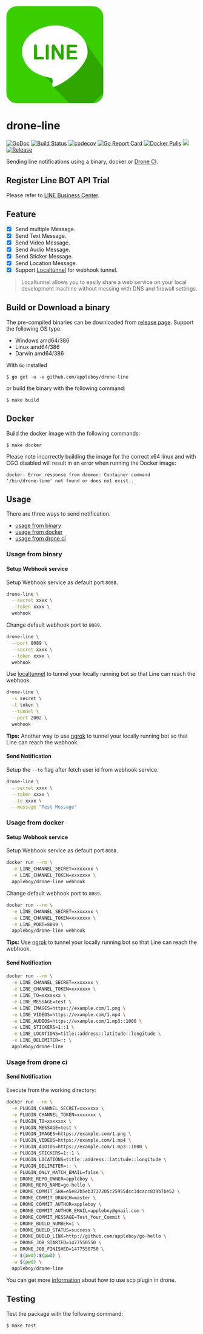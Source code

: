 <img src="line.png">

# drone-line

[![GoDoc](https://godoc.org/github.com/appleboy/drone-line?status.svg)](https://godoc.org/github.com/appleboy/drone-line)
[![Build Status](http://drone.wu-boy.com/api/badges/appleboy/drone-line/status.svg)](http://drone.wu-boy.com/appleboy/drone-line)
[![codecov](https://codecov.io/gh/appleboy/drone-line/branch/master/graph/badge.svg)](https://codecov.io/gh/appleboy/drone-line)
[![Go Report Card](https://goreportcard.com/badge/github.com/appleboy/drone-line)](https://goreportcard.com/report/github.com/appleboy/drone-line)
[![Docker Pulls](https://img.shields.io/docker/pulls/appleboy/drone-line.svg)](https://hub.docker.com/r/appleboy/drone-line/)
[![](https://images.microbadger.com/badges/image/appleboy/drone-line.svg)](https://microbadger.com/images/appleboy/drone-line "Get your own image badge on microbadger.com")
[![Release](https://github-release-version.herokuapp.com/github/appleboy/drone-line/release.svg?style=flat)](https://github.com/appleboy/drone-line/releases/latest)

Sending line notifications using a binary, docker or [Drone CI](http://readme.drone.io/0.5/).

## Register Line BOT API Trial

Please refer to [LINE Business Center](https://business.line.me/en/services/bot).

## Feature

* [x] Send multiple Message.
* [x] Send Text Message.
* [x] Send Video Message.
* [x] Send Audio Message.
* [x] Send Sticker Message.
* [x] Send Location Message.
* [x] Support [Localtunnel](https://localtunnel.github.io/www/) for webhook tunnel.

> Localtunnel allows you to easily share a web service on your local development machine without messing with DNS and firewall settings.

## Build or Download a binary

The pre-compiled binaries can be downloaded from [release page](https://github.com/appleboy/drone-line/releases). Support the following OS type.

* Windows amd64/386
* Linux amd64/386
* Darwin amd64/386

With `Go` installed

```
$ go get -u -v github.com/appleboy/drone-line
``` 

or build the binary with the following command:

```
$ make build
```

## Docker

Build the docker image with the following commands:

```
$ make docker
```

Please note incorrectly building the image for the correct x64 linux and with
CGO disabled will result in an error when running the Docker image:

```
docker: Error response from daemon: Container command
'/bin/drone-line' not found or does not exist..
```

## Usage

There are three ways to send notification.

* [usage from binary](#usage-from-binary)
* [usage from docker](#usage-from-docker)
* [usage from drone ci](#usage-from-drone-ci)

<a name="usage-from-binary"></a>
### Usage from binary

#### Setup Webhook service

Setup Webhook service as default port `8088`.

```bash
drone-line \
  --secret xxxx \
  --token xxxx \
  webhook
```

Change default webhook port to `8089`.

```bash
drone-line \
  --port 8089 \
  --secret xxxx \
  --token xxxx \
  webhook
```

Use [localtunnel](https://localtunnel.github.io/www/) to tunnel your locally running bot so that Line can reach the webhook.

```bash
drone-line \
  -s secret \
  -t token \
  --tunnel \
  --port 2002 \
  webhook
```

**Tips:** Another way to use [ngrok](https://ngrok.com/) to tunnel your locally running bot so that Line can reach the webhook.

#### Send Notification

Setup the `--to` flag after fetch user id from webhook service.

```bash
drone-line \
  --secret xxxx \
  --token xxxx \
  --to xxxx \
  --message "Test Message"
```

<a name="usage-from-docker"></a>
### Usage from docker

#### Setup Webhook service

Setup Webhook service as default port `8088`.

```bash
docker run --rm \
  -e LINE_CHANNEL_SECRET=xxxxxxx \
  -e LINE_CHANNEL_TOKEN=xxxxxxx \
  appleboy/drone-line webhook
```

Change default webhook port to `8089`.

```bash
docker run --rm \
  -e LINE_CHANNEL_SECRET=xxxxxxx \
  -e LINE_CHANNEL_TOKEN=xxxxxxx \
  -e LINE_PORT=8089 \
  appleboy/drone-line webhook
```

**Tips:** Use [ngrok](https://ngrok.com/) to tunnel your locally running bot so that Line can reach the webhook.

#### Send Notification

```bash
docker run --rm \
  -e LINE_CHANNEL_SECRET=xxxxxxx \
  -e LINE_CHANNEL_TOKEN=xxxxxxx \
  -e LINE_TO=xxxxxxx \
  -e LINE_MESSAGE=test \
  -e LINE_IMAGES=https://example.com/1.png \
  -e LINE_VIDEOS=https://example.com/1.mp4 \
  -e LINE_AUDIOS=https://example.com/1.mp3::1000 \
  -e LINE_STICKERS=1::1 \
  -e LINE_LOCATIONS=title::address::latitude::longitude \
  -e LINE_DELIMITER=:: \
  appleboy/drone-line
```

<a name="usage-from-drone-ci"></a>
### Usage from drone ci

#### Send Notification

Execute from the working directory:

```bash
docker run --rm \
  -e PLUGIN_CHANNEL_SECRET=xxxxxxx \
  -e PLUGIN_CHANNEL_TOKEN=xxxxxxx \
  -e PLUGIN_TO=xxxxxxx \
  -e PLUGIN_MESSAGE=test \
  -e PLUGIN_IMAGES=https://example.com/1.png \
  -e PLUGIN_VIDEOS=https://example.com/1.mp4 \
  -e PLUGIN_AUDIOS=https://example.com/1.mp3::1000 \
  -e PLUGIN_STICKERS=1::1 \
  -e PLUGIN_LOCATIONS=title::address::latitude::longitude \
  -e PLUGIN_DELIMITER=:: \
  -e PLUGIN_ONLY_MATCH_EMAIL=false \
  -e DRONE_REPO_OWNER=appleboy \
  -e DRONE_REPO_NAME=go-hello \
  -e DRONE_COMMIT_SHA=e5e82b5eb3737205c25955dcc3dcacc839b7be52 \
  -e DRONE_COMMIT_BRANCH=master \
  -e DRONE_COMMIT_AUTHOR=appleboy \
  -e DRONE_COMMIT_AUTHOR_EMAIL=appleboy@gmail.com \
  -e DRONE_COMMIT_MESSAGE=Test_Your_Commit \
  -e DRONE_BUILD_NUMBER=1 \
  -e DRONE_BUILD_STATUS=success \
  -e DRONE_BUILD_LINK=http://github.com/appleboy/go-hello \
  -e DRONE_JOB_STARTED=1477550550 \
  -e DRONE_JOB_FINISHED=1477550750 \
  -v $(pwd):$(pwd) \
  -w $(pwd) \
  appleboy/drone-line
```

You can get more [information](DOCS.md) about how to use scp plugin in drone.

## Testing

Test the package with the following command:

```
$ make test
```
